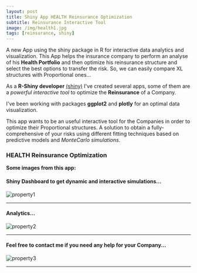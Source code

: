 ```yaml
---
layout: post
title: Shiny App HEALTH Reinsurance Optimization
subtitle: Reinsurance Interactive Tool
image: /img/health1.jpg
tags: [reinsurance, shiny]
---
```


A new App using the shiny package in R for interactive data analytics and visualization. This App helps the insurance company to perform an analyse of his **Health Portfolio** and then optimize his reinsurance structure and select the best options to transfer the risk. So, we can easily compare XL structures with Proportional ones...  

As a **R-Shiny developer** [(shiny)](http://shiny.rstudio.com/tutorial/) I've created several apps, some of them are a *powerful interactive tool* to optimize the **Reinsurance** of a Company.

I've been working with packages **ggplot2** and **plotly** for an optimal data visualization. 

This app wants to be an useful interactive tool for the Companies in order to optimize their Proportional structures. A solution to obtain a fully-comprehensive of your risks using different fitting techniques based on predictive models and *MonteCarlo simulations*.

### HEALTH Reinsurance Optimization
**Some images from this app:**

#### Shiny Dashboard to get dynamic and interactive simulations...
![property1](http://i63.tinypic.com/2n74bph.png)
* * *
#### Analytics...
![property2](http://i64.tinypic.com/jqnw9s.png)
* * *
#### Feel free to contact me if you need any help for your Company...
![property3](http://i66.tinypic.com/21kj9zm.png)
* * *

